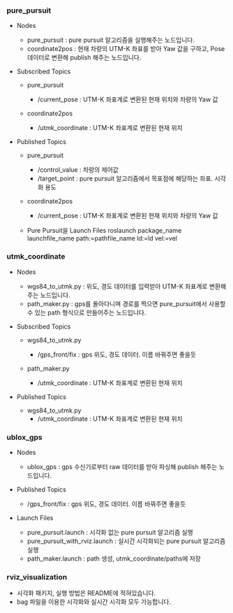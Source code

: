 ### pure_pursuit

- Nodes
  - pure_pursuit : pure pursuit 알고리즘을 실행해주는 노드입니다.
  - coordinate2pos : 현재 차량의 UTM-K 좌표를 받아 Yaw 값을 구하고, Pose 데이터로 변환해 publish 해주는 노드입니다.
  
- Subscribed Topics
  - pure_pursuit
    - /current_pose : UTM-K 좌표계로 변환된 현재 위치와 차량의 Yaw 값
  
  - coordinate2pos
    - /utmk_coordinate : UTM-K 좌표계로 변환된 현재 위치

- Published Topics
  - pure_pursuit
    - /control_value : 차량의 제어값
    - /target_point : pure pursuit 알고리즘에서 목표점에 해당하는 좌표. 시각화 용도
  
  - coordinate2pos
    - /current_pose : UTM-K 좌표계로 변환된 현재 위치와 차량의 Yaw 값
  
  - Pure Pursuit을 Launch Files
    roslaunch package_name launchfile_name path:=pathfile_name ld:=ld vel:=vel
    
### utmk_coordinate

- Nodes
  - wgs84_to_utmk.py : 위도, 경도 데이터를 입력받아 UTM-K 좌표계로 변환해주는 노드입니다.
  - path_maker.py : gps를 돌아다니며 경로를 찍으면 pure_pursuit에서 사용할 수 있는 path 형식으로 만들어주는 노드입니다.

- Subscribed Topics
  - wgs84_to_utmk.py
    - /gps_front/fix : gps 위도, 경도 데이터. 이름 바꿔주면 좋을듯
  
  - path_maker.py
    - /utmk_coordinate : UTM-K 좌표계로 변환된 현재 위치
    
- Published Topics
  - wgs84_to_utmk.py
    - /utmk_coordinate : UTM-K 좌표계로 변환된 현재 위치
    
### ublox_gps

- Nodes
  - ublox_gps : gps 수신기로부터 raw 데이터를 받아 파싱해 publish 해주는 노드입니다.

- Published Topics
  - /gps_front/fix : gps 위도, 경도 데이터. 이름 바꿔주면 좋을듯
  
- Launch Files
  - pure_pursuit.launch : 시각화 없는 pure pursuit 알고리즘 실행
  - pure_pursuit_with_rviz.launch : 실시간 시각화되는 pure pursuit 알고리즘 실행
  - path_maker.launch : path 생성, utmk_coordinate/paths에 저장
  
### rviz_visualization
- 시각화 패키지, 실행 방법은 README에 적혀있습니다.
- bag 파일을 이용한 시각화와 실시간 시각화 모두 가능합니다.
  
